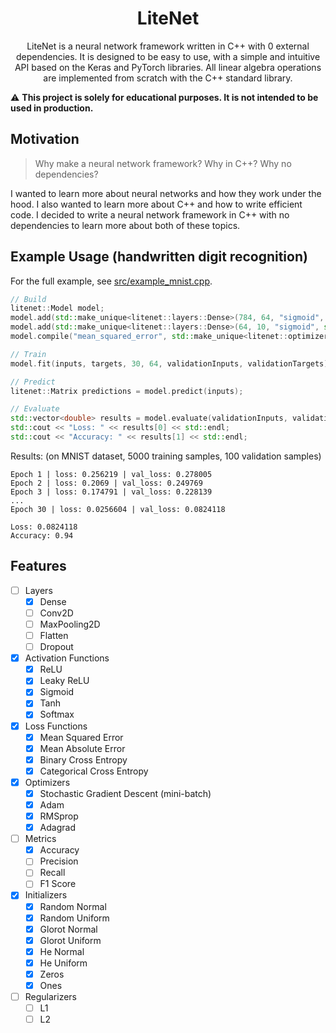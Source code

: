 <h1 align="center">LiteNet</h1>

<p align="center">LiteNet is a neural network framework written in C++ with 0 external dependencies. It is designed to be easy to use, with a simple and intuitive API based on the Keras    and PyTorch libraries. All linear algebra operations are implemented from scratch with the C++ standard library.</p>

⚠ **This project is solely for educational purposes. It is not intended to be used in production.**

## Motivation

> Why make a neural network framework? Why in C++? Why no dependencies?

I wanted to learn more about neural networks and how they work under the hood. I also wanted to learn more about C++ and how to write efficient code. I decided to write a neural network framework in C++ with no dependencies to learn more about both of these topics.

## Example Usage (handwritten digit recognition)

For the full example, see [src/example_mnist.cpp](src/example_mnist.cpp).

```cpp
// Build
litenet::Model model;
model.add(std::make_unique<litenet::layers::Dense>(784, 64, "sigmoid", std::make_unique<litenet::initializers::GlorotUniform>()));
model.add(std::make_unique<litenet::layers::Dense>(64, 10, "sigmoid", std::make_unique<litenet::initializers::GlorotUniform>()));
model.compile("mean_squared_error", std::make_unique<litenet::optimizers::Adam>(0.01));

// Train
model.fit(inputs, targets, 30, 64, validationInputs, validationTargets);

// Predict
litenet::Matrix predictions = model.predict(inputs);

// Evaluate
std::vector<double> results = model.evaluate(validationInputs, validationTargets);
std::cout << "Loss: " << results[0] << std::endl;
std::cout << "Accuracy: " << results[1] << std::endl;
```

Results: (on MNIST dataset, 5000 training samples, 100 validation samples)

```
Epoch 1 | loss: 0.256219 | val_loss: 0.278005
Epoch 2 | loss: 0.2069 | val_loss: 0.249769
Epoch 3 | loss: 0.174791 | val_loss: 0.228139
...
Epoch 30 | loss: 0.0256604 | val_loss: 0.0824118

Loss: 0.0824118
Accuracy: 0.94
```

## Features

- [ ] Layers
  - [x] Dense
  - [ ] Conv2D
  - [ ] MaxPooling2D
  - [ ] Flatten
  - [ ] Dropout
- [x] Activation Functions
  - [x] ReLU
  - [x] Leaky ReLU
  - [x] Sigmoid
  - [x] Tanh
  - [x] Softmax
- [x] Loss Functions
  - [x] Mean Squared Error
  - [x] Mean Absolute Error
  - [x] Binary Cross Entropy
  - [x] Categorical Cross Entropy
- [x] Optimizers
  - [x] Stochastic Gradient Descent (mini-batch)
  - [x] Adam
  - [x] RMSprop
  - [x] Adagrad
- [ ] Metrics
  - [x] Accuracy
  - [ ] Precision
  - [ ] Recall
  - [ ] F1 Score
- [x] Initializers
  - [x] Random Normal
  - [x] Random Uniform
  - [x] Glorot Normal
  - [x] Glorot Uniform
  - [x] He Normal
  - [x] He Uniform
  - [x] Zeros
  - [x] Ones
- [ ] Regularizers
  - [ ] L1
  - [ ] L2
